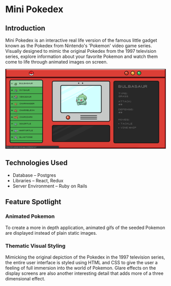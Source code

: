 # Mini Pokedex

## Introduction
Mini Pokedex is an interactive real life version of the famous little gadget known as the Pokedex from Nintendo's 'Pokemon' video game series. Visually designed to mimic the original Pokedex from the 1997 television series, explore information about your favorite Pokemon and watch them come to life through animated images on screen.

<kbd>
<img src="https://github.com/karleee/mini-pokedex/blob/master/README_images/mini-pokedex.png" alt="Homepage" width="900px"     border="1">
</kbd>

## Technologies Used
* Database – Postgres
* Libraries – React, Redux
* Server Environment – Ruby on Rails


## Feature Spotlight
### Animated Pokemon

To create a more in depth application, animated gifs of the seeded Pokemon are displayed instead of plain static images. 

### Thematic Visual Styling

Mimicking the original depiction of the Pokedex in the 1997 television series, the entire user interface is styled using HTML and CSS to give the user a feeling of full immersion into the world of Pokemon. Glare effects on the display screens are also another interesting detail that adds more of a three dimensional effect.

